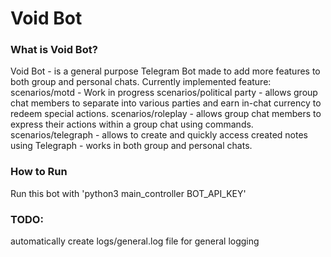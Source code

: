 # Void Bot

### What is Void Bot?
Void Bot - is a general purpose Telegram Bot made to add more features to both group and personal chats.
Currently implemented feature:
scenarios/motd - Work in progress
scenarios/political party - allows group chat members to separate into various parties and earn in-chat currency to redeem special actions.
scenarios/roleplay - allows group chat members to express their actions within a group chat using commands.
scenarios/telegraph - allows to create and quickly access created notes using Telegraph - works in both group and personal chats.


### How to Run
Run this bot with 'python3 main_controller BOT_API_KEY'

### TODO:
automatically create logs/general.log file for general logging
